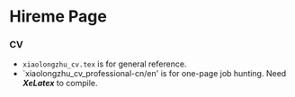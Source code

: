 Hireme Page
======

### CV

* `xiaolongzhu_cv.tex` is for general reference. 
* `xiaolongzhu_cv_professional-cn/en' is for one-page job hunting. Need ___XeLatex___ to compile.